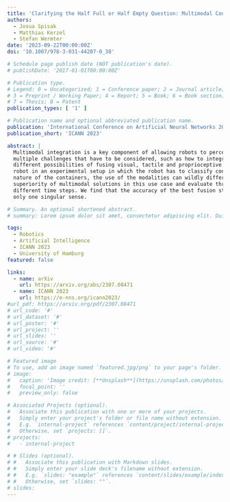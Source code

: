 ```yaml
---
title: 'Clarifying the Half Full or Half Empty Question: Multimodal Container Classification'
authors:
  - Josua Spisak
  - Matthias Kerzel
  - Stefan Wermter
date: '2023-09-22T00:00:00Z'
doi: '10.1007/978-3-031-44207-0_38'

# Schedule page publish date (NOT publication's date).
# publishDate: '2017-01-01T00:00:00Z'

# Publication type.
# Legend: 0 = Uncategorized; 1 = Conference paper; 2 = Journal article;
# 3 = Preprint / Working Paper; 4 = Report; 5 = Book; 6 = Book section;
# 7 = Thesis; 8 = Patent
publication_types: [ '1' ]

# Publication name and optional abbreviated publication name.
publication: 'International Conference on Artificial Neural Networks 2023'
publication_short: 'ICANN 2023'

abstract: |
  Multimodal integration is a key component of allowing robots to perceive the world. Multimodality comes with
  multiple challenges that have to be considered, such as how to integrate and fuse the data. In this paper, we compare
  different possibilities of fusing visual, tactile and proprioceptive data. The data is directly recorded on the NICOL
  robot in an experimental setup in which the robot has to classify containers and their content. Due to the different
  nature of the containers, the use of the modalities can wildly differ between the classes. We demonstrate the
  superiority of multimodal solutions in this use case and evaluate three fusion strategies that integrate the data at
  different time steps. We find that the accuracy of the best fusion strategy is 15% higher than the best strategy using
  only one singular sense.

# Summary. An optional shortened abstract.
# summary: Lorem ipsum dolor sit amet, consectetur adipiscing elit. Duis posuere tellus ac convallis placerat. Proin tincidunt magna sed ex sollicitudin condimentum.

tags:
  - Robotics
  - Artificial Intelligence
  - ICANN 2023
  - University of Hamburg
featured: false

links:
  - name: arXiv
    url: https://arxiv.org/abs/2307.08471
  - name: ICANN 2023
    url: https://e-nns.org/icann2023/
#url_pdf: https://arxiv.org/pdf/2307.08471
# url_code: '#'
# url_dataset: '#'
# url_poster: '#'
# url_project: ''
# url_slides: ''
# url_source: '#'
# url_video: '#'

# Featured image
# To use, add an image named `featured.jpg/png` to your page's folder.
# image:
#   caption: 'Image credit: [**Unsplash**](https://unsplash.com/photos/s9CC2SKySJM)'
#   focal_point: ''
#   preview_only: false

# Associated Projects (optional).
#   Associate this publication with one or more of your projects.
#   Simply enter your project's folder or file name without extension.
#   E.g. `internal-project` references `content/project/internal-project/index.md`.
#   Otherwise, set `projects: []`.
# projects:
#   - internal-project

# # Slides (optional).
# #   Associate this publication with Markdown slides.
# #   Simply enter your slide deck's filename without extension.
# #   E.g. `slides: "example"` references `content/slides/example/index.md`.
# #   Otherwise, set `slides: ""`.
# slides:
---
```

